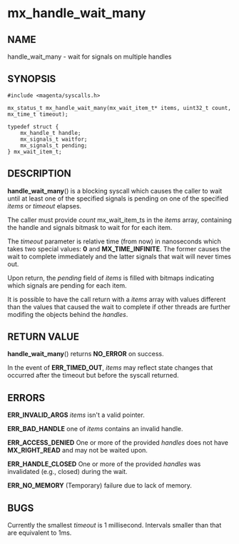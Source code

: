 # mx_handle_wait_many

## NAME

handle_wait_many - wait for signals on multiple handles

## SYNOPSIS

```
#include <magenta/syscalls.h>

mx_status_t mx_handle_wait_many(mx_wait_item_t* items, uint32_t count, mx_time_t timeout);

typedef struct {
    mx_handle_t handle;
    mx_signals_t waitfor;
    mx_signals_t pending;
} mx_wait_item_t;
```

## DESCRIPTION

**handle_wait_many**() is a blocking syscall which causes the caller to
wait until at least one of the specified signals is pending on one of
the specified *items* or *timeout* elapses.

The caller must provide *count* mx_wait_item_ts in the *items* array,
containing the handle and signals bitmask to wait for for each item.

The *timeout* parameter is relative time (from now) in nanoseconds which
takes two special values: **0** and **MX_TIME_INFINITE**. The former causes
the wait to complete immediately and the latter signals that wait will
never times out.

Upon return, the *pending* field of *items* is filled with bitmaps indicating
which signals are pending for each item.

It is possible to have the call return with a *items* array with values
different than the values that caused the wait to complete if other threads are
further modifing the objects behind the *handles*.

## RETURN VALUE

**handle_wait_many**() returns **NO_ERROR** on success.

In the event of **ERR_TIMED_OUT**, *items* may reflect state changes
that occurred after the timeout but before the syscall returned.

## ERRORS

**ERR_INVALID_ARGS**  *items* isn't a valid pointer.

**ERR_BAD_HANDLE**  one of *items* contains an invalid handle.

**ERR_ACCESS_DENIED**  One or more of the provided *handles* does not
have **MX_RIGHT_READ** and may not be waited upon.

**ERR_HANDLE_CLOSED**  One or more of the provided *handles* was invalidated
(e.g., closed) during the wait.

**ERR_NO_MEMORY** (Temporary) failure due to lack of memory.

## BUGS

Currently the smallest *timeout* is 1 millisecond. Intervals smaller
than that are equivalent to 1ms.
